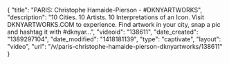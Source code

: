 {
    "title": "PARIS: Christophe Hamaide-Pierson - #DKNYARTWORKS",
    "description": "10 Cities. 10 Artists. 10 Interpretations of an Icon. Visit DKNYARTWORKS.COM to experience. Find artwork in your city, snap a pic and hashtag it with #dknyar...",
    "videoid": "138611",
    "date_created": "1389297104",
    "date_modified": "1418181139",
    "type": "captivate",
    "layout": "video",
    "url": "\/v\/paris-christophe-hamaide-pierson-dknyartworks\/138611"
}